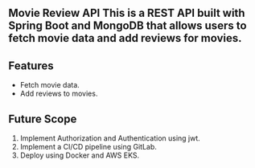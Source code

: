 ## Movie Review API This is a REST API built with Spring Boot and MongoDB that allows users to fetch movie data and add reviews for movies.
## Features 
- Fetch movie data.
- Add reviews to movies.
## Future Scope
1. Implement Authorization and Authentication using jwt.
2. Implement a CI/CD pipeline using GitLab.
3. Deploy using Docker and AWS EKS.

